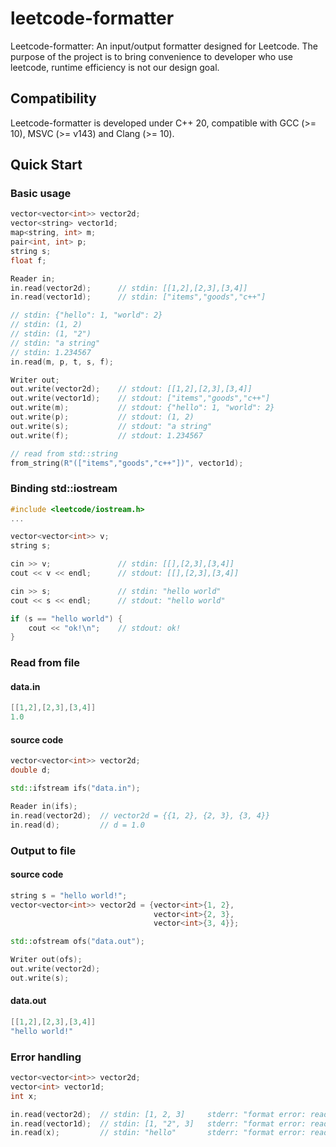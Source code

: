 # leetcode-formatter

Leetcode-formatter: An input/output formatter designed for Leetcode. The purpose of the project is to bring convenience to developer who use leetcode, runtime efficiency is not our design goal.

## Compatibility

Leetcode-formatter is developed under C++ 20, compatible with GCC (>= 10), MSVC (>= v143) and Clang (>= 10).

## Quick Start

### Basic usage

```c++
vector<vector<int>> vector2d;
vector<string> vector1d;
map<string, int> m;
pair<int, int> p;
string s;
float f;

Reader in;
in.read(vector2d);      // stdin: [[1,2],[2,3],[3,4]]
in.read(vector1d);      // stdin: ["items","goods","c++"]

// stdin: {"hello": 1, "world": 2}
// stdin: (1, 2)
// stdin: (1, "2")
// stdin: "a string"
// stdin: 1.234567
in.read(m, p, t, s, f);

Writer out;
out.write(vector2d);    // stdout: [[1,2],[2,3],[3,4]]
out.write(vector1d);    // stdout: ["items","goods","c++"]
out.write(m);           // stdout: {"hello": 1, "world": 2}
out.write(p);           // stdout: (1, 2)
out.write(s);           // stdout: "a string"
out.write(f);           // stdout: 1.234567

// read from std::string
from_string(R"(["items","goods","c++"])", vector1d);
```

### Binding std::iostream

```c++
#include <leetcode/iostream.h>
...

vector<vector<int>> v;
string s;

cin >> v;               // stdin: [[],[2,3],[3,4]]
cout << v << endl;      // stdout: [[],[2,3],[3,4]]

cin >> s;               // stdin: "hello world"
cout << s << endl;      // stdout: "hello world"

if (s == "hello world") {
    cout << "ok!\n";    // stdout: ok!
}
```

### Read from file

#### data.in

```c
[[1,2],[2,3],[3,4]]
1.0
```

#### source code

```c++
vector<vector<int>> vector2d;
double d;

std::ifstream ifs("data.in");

Reader in(ifs);
in.read(vector2d);  // vector2d = {{1, 2}, {2, 3}, {3, 4}}
in.read(d);         // d = 1.0
```

### Output to file

#### source code

```c++
string s = "hello world!";
vector<vector<int>> vector2d = {vector<int>{1, 2},
                                vector<int>{2, 3}, 
                                vector<int>{3, 4}};

std::ofstream ofs("data.out");

Writer out(ofs);
out.write(vector2d);
out.write(s);
```

#### data.out

```c
[[1,2],[2,3],[3,4]]
"hello world!"
```

### Error handling

```c++
vector<vector<int>> vector2d;
vector<int> vector1d;
int x;

in.read(vector2d);  // stdin: [1, 2, 3]     stderr: "format error: read(std::vector<std::vector<int>>)"
in.read(vector1d);  // stdin: [1, "2", 3]   stderr: "format error: read(std::vector<int>)"
in.read(x);         // stdin: "hello"       stderr: "format error: read(int)"
```
